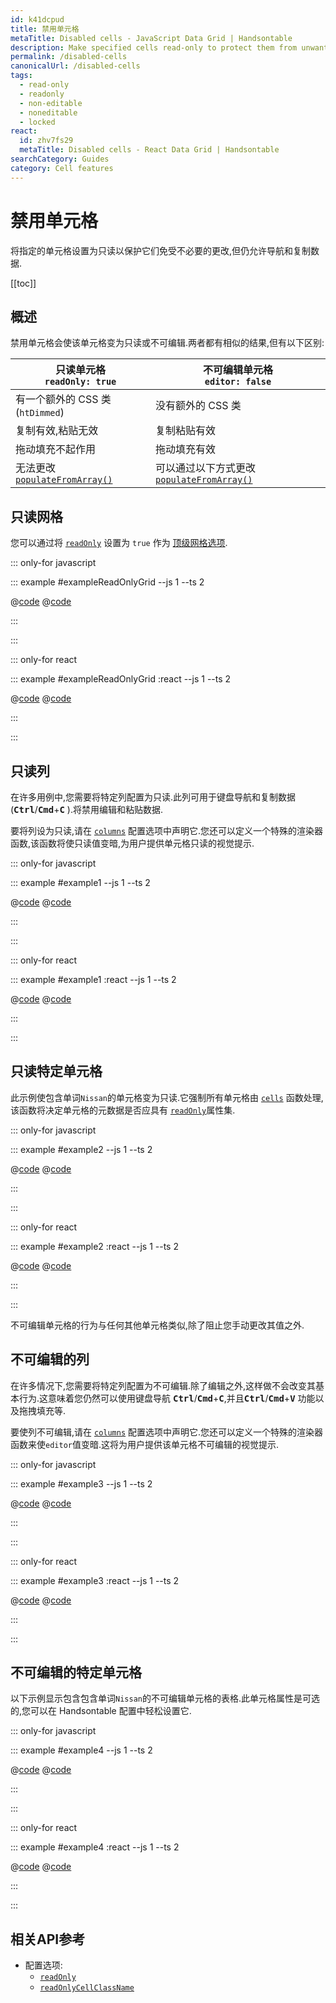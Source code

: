 ```yaml
---
id: k41dcpud
title: 禁用单元格
metaTitle: Disabled cells - JavaScript Data Grid | Handsontable
description: Make specified cells read-only to protect them from unwanted changes but still allow navigation and copying of data.
permalink: /disabled-cells
canonicalUrl: /disabled-cells
tags:
  - read-only
  - readonly
  - non-editable
  - noneditable
  - locked
react:
  id: zhv7fs29
  metaTitle: Disabled cells - React Data Grid | Handsontable
searchCategory: Guides
category: Cell features
---
```


# 禁用单元格

将指定的单元格设置为只读以保护它们免受不必要的更改,但仍允许导航和复制数据.

[[toc]]

## 概述

禁用单元格会使该单元格变为只读或不可编辑.两者都有相似的结果,但有以下区别:

| 只读单元格<br>`readOnly: true`                                    | 不可编辑单元格<br>`editor: false`                                             |
| ----------------------------------------------------------------- | ----------------------------------------------------------------------------- |
| 有一个额外的 CSS 类 (`htDimmed`)                                  | 没有额外的 CSS 类                                                             |
| 复制有效,粘贴无效                                                 | 复制粘贴有效                                                                  |
| 拖动填充不起作用                                                  | 拖动填充有效                                                                  |
| 无法更改 [`populateFromArray()`](@/api/core.md#populatefromarray) | 可以通过以下方式更改 [`populateFromArray()`](@/api/core.md#populatefromarray) |

## 只读网格

您可以通过将 [`readOnly`](@/api/options.md#readonly) 设置为 `true` 作为 [顶级网格选项](@/guides/getting-started/configuration-options/configuration-options.md#set-grid-options).

::: only-for javascript

::: example #exampleReadOnlyGrid --js 1 --ts 2

@[code](@/content/guides/cell-features/disabled-cells/javascript/exampleReadOnlyGrid.js)
@[code](@/content/guides/cell-features/disabled-cells/javascript/exampleReadOnlyGrid.ts)

:::

:::

::: only-for react

::: example #exampleReadOnlyGrid :react --js 1 --ts 2

@[code](@/content/guides/cell-features/disabled-cells/react/exampleReadOnlyGrid.jsx)
@[code](@/content/guides/cell-features/disabled-cells/react/exampleReadOnlyGrid.tsx)

:::

:::

## 只读列

在许多用例中,您需要将特定列配置为只读.此列可用于键盘导航和复制数据 (<kbd>**Ctrl**</kbd>/<kbd>**Cmd**</kbd>+<kbd>**C**</kbd> ).将禁用编辑和粘贴数据.

要将列设为只读,请在 [`columns`](@/api/options.md#columns) 配置选项中声明它.您还可以定义一个特殊的渲染器函数,该函数将使只读值变暗,为用户提供单元格只读的视觉提示.

::: only-for javascript

::: example #example1 --js 1 --ts 2

@[code](@/content/guides/cell-features/disabled-cells/javascript/example1.js)
@[code](@/content/guides/cell-features/disabled-cells/javascript/example1.ts)

:::

:::

::: only-for react

::: example #example1 :react --js 1 --ts 2

@[code](@/content/guides/cell-features/disabled-cells/react/example1.jsx)
@[code](@/content/guides/cell-features/disabled-cells/react/example1.tsx)

:::

:::

## 只读特定单元格

此示例使包含单词`Nissan`的单元格变为只读.它强制所有单元格由 [`cells`](@/api/options.md#cells) 函数处理,该函数将决定单元格的元数据是否应具有 [`readOnly`](@/api/options.md#只读)属性集.

::: only-for javascript

::: example #example2 --js 1 --ts 2

@[code](@/content/guides/cell-features/disabled-cells/javascript/example2.js)
@[code](@/content/guides/cell-features/disabled-cells/javascript/example2.ts)

:::

:::

::: only-for react

::: example #example2 :react --js 1 --ts 2

@[code](@/content/guides/cell-features/disabled-cells/react/example2.jsx)
@[code](@/content/guides/cell-features/disabled-cells/react/example2.tsx)

:::

:::

不可编辑单元格的行为与任何其他单元格类似,除了阻止您手动更改其值之外.

## 不可编辑的列

在许多情况下,您需要将特定列配置为不可编辑.除了编辑之外,这样做不会改变其基本行为.这意味着您仍然可以使用键盘导航 <kbd>**Ctrl**</kbd>/<kbd>**Cmd**</kbd>+<kbd>**C**</kbd>,并且<kbd>**Ctrl**</kbd>/<kbd>**Cmd**</kbd>+<kbd>**V**</kbd> 功能以及拖拽填充等.

要使列不可编辑,请在 [`columns`](@/api/options.md#columns) 配置选项中声明它.您还可以定义一个特殊的渲染器函数来使`editor`值变暗.这将为用户提供该单元格不可编辑的视觉提示.

::: only-for javascript

::: example #example3 --js 1 --ts 2

@[code](@/content/guides/cell-features/disabled-cells/javascript/example3.js)
@[code](@/content/guides/cell-features/disabled-cells/javascript/example3.ts)

:::

:::

::: only-for react

::: example #example3 :react --js 1 --ts 2

@[code](@/content/guides/cell-features/disabled-cells/react/example3.jsx)
@[code](@/content/guides/cell-features/disabled-cells/react/example3.tsx)

:::

:::

## 不可编辑的特定单元格

以下示例显示包含包含单词`Nissan`的不可编辑单元格的表格.此单元格属性是可选的,您可以在 Handsontable 配置中轻松设置它.

::: only-for javascript

::: example #example4 --js 1 --ts 2

@[code](@/content/guides/cell-features/disabled-cells/javascript/example4.js)
@[code](@/content/guides/cell-features/disabled-cells/javascript/example4.ts)

:::

:::

::: only-for react

::: example #example4 :react --js 1 --ts 2

@[code](@/content/guides/cell-features/disabled-cells/react/example4.jsx)
@[code](@/content/guides/cell-features/disabled-cells/react/example4.tsx)

:::

:::

## 相关API参考

- 配置选项:
  - [`readOnly`](@/api/options.md#readonly)
  - [`readOnlyCellClassName`](@/api/options.md#readonlycellclassname)
